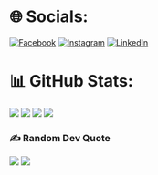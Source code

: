# 🌐 Socials:
[![Facebook](https://img.shields.io/badge/Facebook-%231877F2.svg?logo=Facebook&logoColor=white)](https://facebook.com/rith1x) [![Instagram](https://img.shields.io/badge/Instagram-%23E4405F.svg?logo=Instagram&logoColor=white)](https://instagram.com/rith1x) [![LinkedIn](https://img.shields.io/badge/LinkedIn-%230077B5.svg?logo=linkedin&logoColor=white)](https://linkedin.com/in/kiruthikkumar) 

# 📊 GitHub Stats:
![](https://github-readme-stats.vercel.app/api?username=rith1x&theme=dark&hide_border=true&include_all_commits=true&count_private=false)
![](https://github-stats-alpha.vercel.app/api?username=rith1x&cc=000&tc=0f0&ic=0f0&bc=000)
![](https://github-readme-streak-stats.herokuapp.com/?user=rith1x&theme=dark&hide_border=true)
![](https://github-readme-stats.vercel.app/api/top-langs/?username=rith1x&theme=dark&hide_border=true&include_all_commits=false&count_private=false&layout=compact)

### ✍️ Random Dev Quote
![](https://quotes-github-readme.vercel.app/api?type=vetical&theme=radical)
[![](https://visitcount.itsvg.in/api?id=rith1x&icon=0&color=0)](https://visitcount.itsvg.in)

